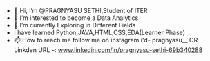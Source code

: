 - 👋 Hi, I’m @PRAGNYASU SETHI,Student of ITER 
- 👀 I’m interested to become a Data Analytics
- 🌱 I’m currently Exploring in Different Fields
-    I have learned Python,JAVA,HTML,CSS,EDA(Learner Phase)
- 📫 How to reach me follow me on instagram i'd- pragnyasu__ OR Linkden URL -: www.linkedin.com/in/pragnyasu-sethi-69b340288

<!---
PRAGNYASU123/PRAGNYASU123 is a ✨ special ✨ repository because its `README.md` (this file) appears on your GitHub profile.
You can click the Preview link to take a look at your changes.
--->
